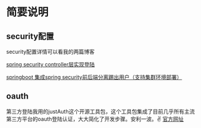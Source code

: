# 简要说明

## security配置

security配置详情可以看我的两篇博客

[spring security controller层实现登陆](<https://blog.csdn.net/qq_34675369/article/details/91499798>)

[springboot 集成spring security前后端分离踢出用户（支持集群环境部署）](<https://blog.csdn.net/qq_34675369/article/details/92987564>)

## oauth

第三方登陆我用的justAuth这个开源工具包，这个工具包集成了目前几乎所有主流第三方平台的oauth登陆认证，大大简化了开发步骤。安利一波。✌
[官方网址](https://github.com/zhangyd-c/JustAuth)

